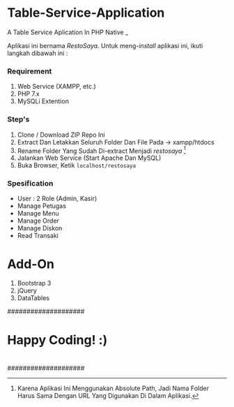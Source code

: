 # Table-Service-Application
A Table Service Aplication In PHP Native
_

Aplikasi ini bernama *RestoSaya*. Untuk meng-_install_ aplikasi ini, ikuti langkah dibawah ini :

### Requirement
1. Web Service (XAMPP, etc.)
2. PHP 7.x
3. MySQLi Extention

### Step's
1. Clone / Download ZIP Repo Ini
2. Extract Dan Letakkan Seluruh Folder Dan File Pada
  -> xampp/htdocs
3. Rename Folder Yang Sudah Di-extract Menjadi *restosaya* [^1]
4. Jalankan Web Service (Start Apache Dan MySQL)
5. Buka Browser, Ketik `localhost/restosaya`

### Spesification
- User : 2 Role (Admin, Kasir)
- Manage Petugas
- Manage Menu
- Manage Order
- Manage Diskon
- Read Transaki

# Add-On
1. Bootstrap 3
2. jQuery
3. DataTables

[^1]: Karena Aplikasi Ini Menggunakan Absolute Path, Jadi Nama Folder Harus Sama Dengan URL Yang Digunakan Di Dalam Aplikasi.

####################
#                  #
# Happy Coding! :) #
#                  #
####################
